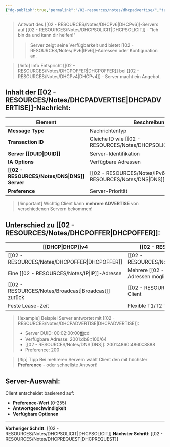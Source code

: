 ```yaml
---
{"dg-publish":true,"permalink":"/02-resources/notes/dhcpadvertise/","tags":["informatik/netzwerk/ip/ipv6"],"noteIcon":"","updated":"2025-09-16T23:41:26.000+02:00"}
---
```


>Antwort des [[02 - RESOURCES/Notes/DHCPv6\|DHCPv6]]-Servers auf [[02 - RESOURCES/Notes/DHCPSOLICIT\|DHCPSOLICIT]] - "Ich bin da und kann dir helfen!"
>>Server zeigt seine Verfügbarkeit und bietet [[02 - RESOURCES/Notes/IPv6\|IPv6]]-Adressen oder Konfiguration an.

>[!info] Info
>Entspricht [[02 - RESOURCES/Notes/DHCPOFFER\|DHCPOFFER]] bei [[02 - RESOURCES/Notes/DHCPv4\|DHCPv4]] - Server macht ein Angebot.

## Inhalt der [[02 - RESOURCES/Notes/DHCPADVERTISE\|DHCPADVERTISE]]-Nachricht:

| Element             | Beschreibung                   | Beispiel               |
| ------------------- | ------------------------------ | ---------------------- |
| **Message Type**    | Nachrichtentyp                 | 2 (ADVERTISE)          |
| **Transaction ID**  | Gleiche ID wie [[02 - RESOURCES/Notes/DHCPSOLICIT\|DHCPSOLICIT]] | 0x123456               |
| **Server [[DUID\|DUID]]** | Server-Identifikation          | DUID-EN                |
| **IA Options**      | Verfügbare Adressen            | 2001:db8::100-200      |
| **[[02 - RESOURCES/Notes/DNS\|DNS]] Server**  | [[02 - RESOURCES/Notes/IPv6\|IPv6]]-[[02 - RESOURCES/Notes/DNS\|DNS]]-Server        | 2001:4860:4860::8888   |
| **Preference**      | Server-Priorität               | 0-255 (höher = besser) |

>[!important] Wichtig
>Client kann **mehrere ADVERTISE** von verschiedenen Servern bekommen!

## Unterschied zu [[02 - RESOURCES/Notes/DHCPOFFER\|DHCPOFFER]]:

| [[DHCP\|DHCP]]v4           | [[02 - RESOURCES/Notes/DHCPv6\|DHCPv6]]                        |
| -------------------- | --------------------------------- |
| [[02 - RESOURCES/Notes/DHCPOFFER\|DHCPOFFER]]        | [[02 - RESOURCES/Notes/DHCPADVERTISE\|DHCPADVERTISE]]                 |
| Eine [[02 - RESOURCES/Notes/IP\|IP]]-Adresse  | Mehrere [[02 - RESOURCES/Notes/IPv6\|IPv6]]-Adressen möglich |
| [[02 - RESOURCES/Notes/Broadcast\|Broadcast]] zurück | [[02 - RESOURCES/Notes/Unicast\|Unicast]] direkt an Client      |
| Feste Lease-Zeit     | Flexible T1/T2 Timer              |

>[!example] Beispiel
>Server antwortet mit [[02 - RESOURCES/Notes/DHCPADVERTISE\|DHCPADVERTISE]]:
>- Server DUID: 00:02:00:00:ab:cd
>- Verfügbare Adresse: 2001:db8::100/64
>- [[02 - RESOURCES/Notes/DNS\|DNS]]: 2001:4860:4860::8888
>- Preference: 200

>[!tip] Tipp
>Bei mehreren Servern wählt Client den mit höchster **Preference** - oder schnellste Antwort!

## Server-Auswahl:
Client entscheidet basierend auf:
- **Preference-Wert** (0-255)
- **Antwortgeschwindigkeit**
- **Verfügbare Optionen**

---

**Vorheriger Schritt**: [[02 - RESOURCES/Notes/DHCPSOLICIT\|DHCPSOLICIT]]
**Nächster Schritt**: [[02 - RESOURCES/Notes/DHCPREQUEST\|DHCPREQUEST]]